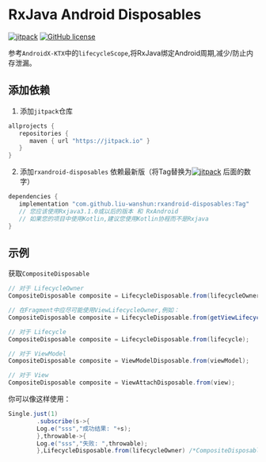 # RxJava Android Disposables

[![jitpack](https://jitpack.io/v/liu-wanshun/rxandroid-disposables.svg)](https://jitpack.io/#liu-wanshun/rxandroid-disposables)
[![GitHub license](https://img.shields.io/badge/license-Apache%20License%202.0-blue.svg?style=flat)](https://www.apache.org/licenses/LICENSE-2.0)

参考`AndroidX-KTX`中的`lifecycleScope`,将RxJava绑定Android周期,减少/防止内存泄漏。

## 添加依赖

1. 添加`jitpack`仓库

```groovy
allprojects {
   repositories {
      maven { url "https://jitpack.io" }
   }
}
```

2. 添加`rxandroid-disposables`
   依赖最新版（将Tag替换为[![jitpack](https://jitpack.io/v/liu-wanshun/rxandroid-disposables.svg)](https://jitpack.io/#liu-wanshun/rxandroid-disposables)
   后面的数字）

```groovy
dependencies {
   implementation "com.github.liu-wanshun:rxandroid-disposables:Tag"
   // 您应该使用Rxjava3.1.0或以后的版本 和 RxAndroid
   // 如果您的项目中使用Kotlin,建议您使用Kotlin协程而不是Rxjava
}
```

## 示例

获取`CompositeDisposable`

```java
// 对于 LifecycleOwner
CompositeDisposable composite = LifecycleDisposable.from(lifecycleOwner);

// 在Fragment中应尽可能使用ViewLifecycleOwner,例如：
CompositeDisposable composite = LifecycleDisposable.from(getViewLifecycleOwner());

// 对于 Lifecycle
CompositeDisposable composite = LifecycleDisposable.from(lifecycle);

// 对于 ViewModel
CompositeDisposable composite = ViewModelDisposable.from(viewModel);

// 对于 View
CompositeDisposable composite = ViewAttachDisposable.from(view);

```

你可以像这样使用：

```java
Single.just(1)
        .subscribe(s->{
        Log.e("sss","成功结果: "+s);
        },throwable->{
        Log.e("sss","失败: ",throwable);
        },LifecycleDisposable.from(lifecycleOwner) /*CompositeDisposable*/);

```